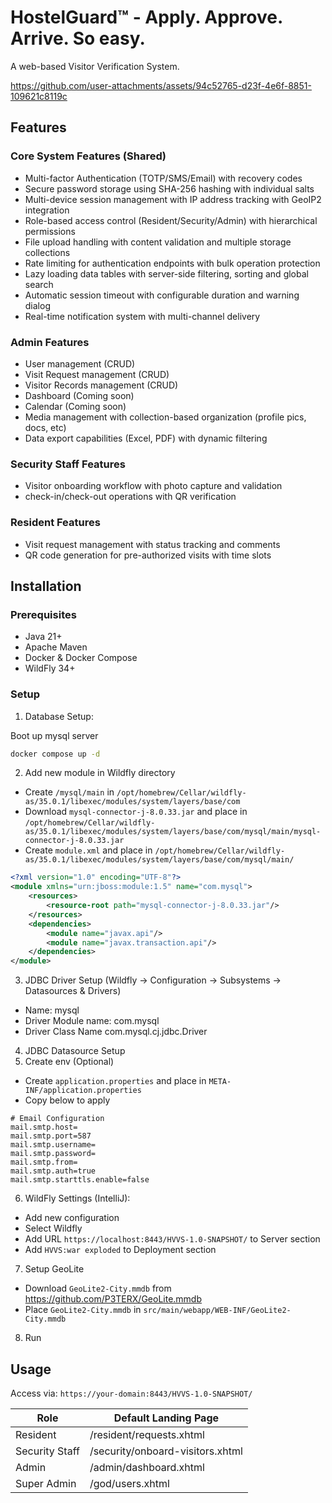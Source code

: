 # HostelGuard™ - Apply. Approve. Arrive. So easy.

A web-based Visitor Verification System.

https://github.com/user-attachments/assets/94c52765-d23f-4e6f-8851-109621c8119c

## Features

### Core System Features (Shared)
- Multi-factor Authentication (TOTP/SMS/Email) with recovery codes
- Secure password storage using SHA-256 hashing with individual salts
- Multi-device session management with IP address tracking with GeoIP2 integration
- Role-based access control (Resident/Security/Admin) with hierarchical permissions
- File upload handling with content validation and multiple storage collections
- Rate limiting for authentication endpoints with bulk operation protection
- Lazy loading data tables with server-side filtering, sorting and global search
- Automatic session timeout with configurable duration and warning dialog
- Real-time notification system with multi-channel delivery

### Admin Features
- User management (CRUD)
- Visit Request management (CRUD)
- Visitor Records management (CRUD)
- Dashboard (Coming soon)
- Calendar (Coming soon)
- Media management with collection-based organization (profile pics, docs, etc)
- Data export capabilities (Excel, PDF) with dynamic filtering

### Security Staff Features
- Visitor onboarding workflow with photo capture and validation
- check-in/check-out operations with QR verification

### Resident Features
- Visit request management with status tracking and comments
- QR code generation for pre-authorized visits with time slots

## Installation

### Prerequisites
- Java 21+
- Apache Maven
- Docker & Docker Compose
- WildFly 34+

### Setup

1. Database Setup:

Boot up mysql server
```bash
docker compose up -d 
```
2. Add new module in Wildfly directory
- Create `/mysql/main` in `/opt/homebrew/Cellar/wildfly-as/35.0.1/libexec/modules/system/layers/base/com`
- Download `mysql-connector-j-8.0.33.jar` and place in `/opt/homebrew/Cellar/wildfly-as/35.0.1/libexec/modules/system/layers/base/com/mysql/main/mysql-connector-j-8.0.33.jar`
- Create `module.xml` and place in `/opt/homebrew/Cellar/wildfly-as/35.0.1/libexec/modules/system/layers/base/com/mysql/main/`
```xml
<?xml version="1.0" encoding="UTF-8"?>
<module xmlns="urn:jboss:module:1.5" name="com.mysql">
    <resources>
        <resource-root path="mysql-connector-j-8.0.33.jar"/>
    </resources>
    <dependencies>
        <module name="javax.api"/>
        <module name="javax.transaction.api"/>
    </dependencies>
</module>
```
3. JDBC Driver Setup (Wildfly -> Configuration -> Subsystems -> Datasources & Drivers)
- Name: mysql
- Driver Module name: com.mysql
- Driver Class Name com.mysql.cj.jdbc.Driver
4. JDBC Datasource Setup
5. Create env (Optional)
- Create `application.properties` and place in `META-INF/application.properties`
- Copy below to apply
```text
# Email Configuration
mail.smtp.host=
mail.smtp.port=587
mail.smtp.username=
mail.smtp.password=
mail.smtp.from=
mail.smtp.auth=true
mail.smtp.starttls.enable=false
```
6. WildFly Settings (IntelliJ):
- Add new configuration
- Select Wildfly
- Add URL `https://localhost:8443/HVVS-1.0-SNAPSHOT/` to Server section
- Add `HVVS:war exploded` to Deployment section
7. Setup GeoLite
- Download `GeoLite2-City.mmdb` from https://github.com/P3TERX/GeoLite.mmdb
- Place `GeoLite2-City.mmdb` in `src/main/webapp/WEB-INF/GeoLite2-City.mmdb`
8. Run

## Usage

Access via: `https://your-domain:8443/HVVS-1.0-SNAPSHOT/`

| Role           | Default Landing Page             |
|----------------|----------------------------------|
| Resident       | /resident/requests.xhtml         |
| Security Staff | /security/onboard-visitors.xhtml |
| Admin          | /admin/dashboard.xhtml           |
| Super Admin    | /god/users.xhtml                 |
